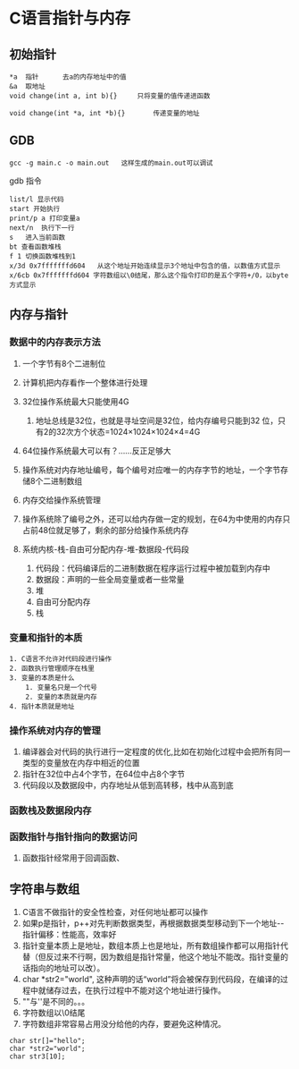 # C语言指针与内存

## 初始指针

```
*a	指针		去a的内存地址中的值
&a	取地址
void change(int a, int b){}		只将变量的值传递进函数

void change(int *a, int *b){}		传递变量的地址
```

## GDB

```
gcc -g main.c -o main.out 	这样生成的main.out可以调试
```

gdb 指令

```
list/l 显示代码
start 开始执行
print/p a 打印变量a
next/n	执行下一行
s	进入当前函数
bt 查看函数堆栈
f 1	切换函数堆栈到1
x/3d 0x7fffffffd604   从这个地址开始连续显示3个地址中包含的值，以数值方式显示
x/6cb 0x7fffffffd604 字符数组以\0结尾，那么这个指令打印的是五个字符+/0，以byte方式显示
```

## 内存与指针

### 数据中的内存表示方法

1. 一个字节有8个二进制位

2. 计算机把内存看作一个整体进行处理

3. 32位操作系统最大只能使用4G

   1. 地址总线是32位，也就是寻址空间是32位，给内存编号只能到32 位，只有2的32次方个状态=1024×1024×1024×4=4G

4. 64位操作系统最大可以有？……反正足够大

5. 操作系统对内存地址编号，每个编号对应唯一的内存字节的地址，一个字节存储8个二进制数组

6. 内存交给操作系统管理

7. 操作系统除了编号之外，还可以给内存做一定的规划，在64为中使用的内存只占前48位就足够了，剩余的部分给操作系统内存

8. 系统内核-栈-自由可分配内存-堆-数据段-代码段

   1. 代码段：代码编译后的二进制数据在程序运行过程中被加载到内存中
   2. 数据段：声明的一些全局变量或者一些常量
   3. 堆
   4. 自由可分配内存
   5. 栈

   

### 变量和指针的本质

	1. C语言不允许对代码段进行操作
 	2. 函数执行管理顺序在栈里
 	3. 变量的本质是什么
      	1. 变量名只是一个代号
      	2. 变量的本质就是内存
 	4. 指针本质就是地址

### 操作系统对内存的管理

1. 编译器会对代码的执行进行一定程度的优化,比如在初始化过程中会把所有同一类型的变量放在内存中相近的位置
2. 指针在32位中占4个字节，在64位中占8个字节
3. 代码段以及数据段中，内存地址从低到高转移，栈中从高到底

### 函数栈及数据段内存

### 函数指针与指针指向的数据访问

1. 函数指针经常用于回调函数、

   

## 字符串与数组

1. C语言不做指针的安全性检查，对任何地址都可以操作
2.  如果p是指针，p++对先判断数据类型，再根据数据类型移动到下一个地址--指针偏移：性能高，效率好
3. 指针变量本质上是地址，数组本质上也是地址，所有数组操作都可以用指针代替（但反过来不行啊，因为数组是指针常量，他这个地址不能改。指针变量的话指向的地址可以改）。
4. char *str2="world", 这种声明的话“world”将会被保存到代码段，在编译的过程中就储存过去，在执行过程中不能对这个地址进行操作。
5. ""与''是不同的。。。
6. 字符数组以\0结尾
7. 字符数组非常容易占用没分给他的内存，要避免这种情况。

```
char str[]="hello";
char *str2="world";
char str3[10];
```

